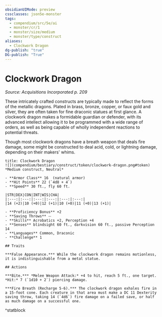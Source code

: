 ```yaml
---
obsidianUIMode: preview
cssclasses: json5e-monster
tags:
  - compendium/src/5e/ai
  - monster/cr/1
  - monster/size/medium
  - monster/type/construct
aliases:
  - Clockwork Dragon
dg-publish: "true"
DG-publish: "True"
---
```

# Clockwork Dragon
*Source: Acquisitions Incorporated p. 209*  

These intricately crafted constructs are typically made to reflect the forms of the metallic dragons. Plated in brass, bronze, copper, or faux gold and silver, they are often taken for fine draconic statues at first glance. A clockwork dragon makes a formidable guardian or defender, with its advanced intellect allowing it to be programmed with a wide range of orders, as well as being capable of wholly independent reactions to potential threats.

Though most clockwork dragons have a breath weapon that deals fire damage, some might be constructed to deal acid, cold, or lightning damage, depending on their makers' whims.

```ad-statblock
title: Clockwork Dragon
![](compendium/bestiary/construct/token/clockwork-dragon.png#token)
*Medium construct, Neutral*

- **Armor Class** 16  (natural armor)
- **Hit Points** 22 (`4d8 + 4`)
- **Speed** 30 ft., fly 60 ft.

|STR|DEX|CON|INT|WIS|CHA|
|:---:|:---:|:---:|:---:|:---:|:---:|
|14 (+2)|10 (+0)|12 (+1)|10 (+0)|11 (+0)|13 (+1)|

- **Proficiency Bonus** +2
- **Saving Throws** ⏤
- **Skills** Acrobatics +2, Perception +4
- **Senses** blindsight 60 ft., darkvision 60 ft., passive Perception 14
- **Languages** Common, Draconic
- **Challenge** 1

## Traits

***False Appearance.*** While the clockwork dragon remains motionless, it is indistinguishable from a metal statue.

## Actions

***Bite.*** *Melee Weapon Attack:* +4 to hit, reach 5 ft., one target. *Hit:* 7 (`1d10 + 2`) piercing damage.

***Fire Breath (Recharge 5-6).*** The clockwork dragon exhales fire in a 15-foot cone. Each creature in that area must make a DC 11 Dexterity saving throw, taking 14 (`4d6`) fire damage on a failed save, or half as much damage on a successful one.
```
^statblock